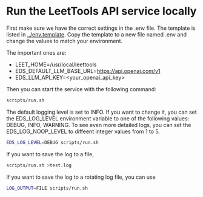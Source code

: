 # Run the LeetTools API service locally

First make sure we have the correct settings in the .env file. The template is listed
in [../env.template](../env.template). Copy the template to a new file named .env and
change the values to match your environment.

The important ones are:

- LEET_HOME=/usr/local/leettools
- EDS_DEFAULT_LLM_BASE_URL=https://api.openai.com/v1
- EDS_LLM_API_KEY=<your_openai_api_key>

Then you can start the service with the following command:

```bash
scripts/run.sh
```

The default logging level is set to INFO. If you want to change it, you can set the
EDS_LOG_LEVEL environment variable to one of the following values: DEBUG, INFO, WARNING.
To see even more detailed logs, you can set the EDS_LOG_NOOP_LEVEL to diffeent integer
values from 1 to 5.

```bash
EDS_LOG_LEVEL=DEBUG scripts/run.sh
```

If you want to save the log to a file,

```bash
scripts/run.sh >test.log
```

If you want to save the log to a rotating log file, you can use

```bash
LOG_OUTPUT=FILE scripts/run.sh
```